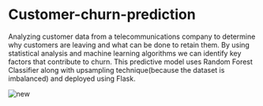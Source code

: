 # Customer-churn-prediction
Analyzing customer data from a telecommunications company to determine why customers are leaving and what can be done to retain them.
By using statistical analysis and machine learning algorithms we can identify key factors that contribute to churn.
This predictive model uses Random Forest Classifier along with upsampling technique(because the dataset is imbalanced) and deployed using Flask.


![new](https://user-images.githubusercontent.com/124424862/225226713-30de9a9b-5287-4d70-92df-f7d7ae1475f1.jpg)

